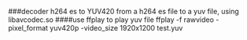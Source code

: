 ###decoder h264 es to YUV420
    from a h264 es file to a yuv file, using libavcodec.so
####use ffplay to play yuv file
    ffplay -f rawvideo -pixel_format yuv420p -video_size 1920x1200 test.yuv
